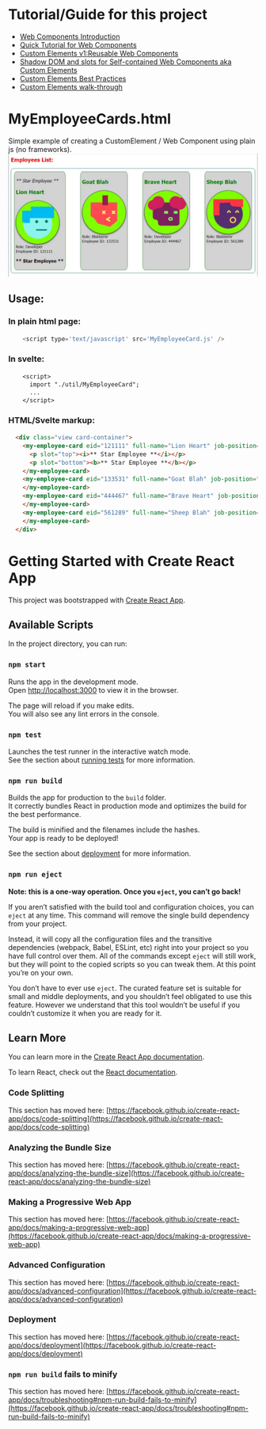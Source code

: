 # Tutorial/Guide for this project 

  * [Web Components Introduction](https://academind.com/tutorials/web-components-introduction)
  * [Quick Tutorial for Web Components](https://medium.com/apprendre-le-web-avec-lior/a-brief-history-of-webcomponents-and-a-tutorial-to-make-yours-a52d329913e7)
  * [Custom Elements v1:Reusable Web Components](https://developers.google.com/web/fundamentals/web-components/customelements)
  * [Shadow DOM and slots for Self-contained Web Components aka Custom Elements](https://developers.google.com/web/fundamentals/web-components/shadowdom)
  * [Custom Elements Best Practices](https://developers.google.com/web/fundamentals/web-components/best-practices)
  * [Custom Elements walk-through](https://javascript.info/custom-elements)

# MyEmployeeCards.html 
Simple example of creating a CustomElement / Web Component using plain js (no frameworks). 
![Screenshot of MyEmployeeCards.html using MyEmployeeCard CustomElement](/MyEmployeeCards.html.jpg)

## Usage:
###  In plain html page:

```js
    <script type='text/javascript' src='MyEmployeeCard.js' />
```
### In svelte: 

```
    <script>
      import "./util/MyEmployeeCard";
      ...  
    </script>
```    
### HTML/Svelte markup:   
```html
  <div class="view card-container">
    <my-employee-card eid="121111" full-name="Lion Heart" job-position="Developer">
      <p slot="top"><i>** Star Employee **</i></p>
      <p slot="bottom"><b>** Star Employee **</b></p>
    </my-employee-card>
    <my-employee-card eid="133531" full-name="Goat Blah" job-position="Blabberer">
    </my-employee-card>
    <my-employee-card eid="444467" full-name="Brave Heart" job-position="Developer">
    </my-employee-card>
    <my-employee-card eid="561289" full-name="Sheep Blah" job-position="Blabberer">
    </my-employee-card>
  </div>
```
# Getting Started with Create React App

This project was bootstrapped with [Create React App](https://github.com/facebook/create-react-app).

## Available Scripts

In the project directory, you can run:

### `npm start`

Runs the app in the development mode.\
Open [http://localhost:3000](http://localhost:3000) to view it in the browser.

The page will reload if you make edits.\
You will also see any lint errors in the console.

### `npm test`

Launches the test runner in the interactive watch mode.\
See the section about [running tests](https://facebook.github.io/create-react-app/docs/running-tests) for more information.

### `npm run build`

Builds the app for production to the `build` folder.\
It correctly bundles React in production mode and optimizes the build for the best performance.

The build is minified and the filenames include the hashes.\
Your app is ready to be deployed!

See the section about [deployment](https://facebook.github.io/create-react-app/docs/deployment) for more information.

### `npm run eject`

**Note: this is a one-way operation. Once you `eject`, you can’t go back!**

If you aren’t satisfied with the build tool and configuration choices, you can `eject` at any time. This command will remove the single build dependency from your project.

Instead, it will copy all the configuration files and the transitive dependencies (webpack, Babel, ESLint, etc) right into your project so you have full control over them. All of the commands except `eject` will still work, but they will point to the copied scripts so you can tweak them. At this point you’re on your own.

You don’t have to ever use `eject`. The curated feature set is suitable for small and middle deployments, and you shouldn’t feel obligated to use this feature. However we understand that this tool wouldn’t be useful if you couldn’t customize it when you are ready for it.

## Learn More

You can learn more in the [Create React App documentation](https://facebook.github.io/create-react-app/docs/getting-started).

To learn React, check out the [React documentation](https://reactjs.org/).

### Code Splitting

This section has moved here: [https://facebook.github.io/create-react-app/docs/code-splitting](https://facebook.github.io/create-react-app/docs/code-splitting)

### Analyzing the Bundle Size

This section has moved here: [https://facebook.github.io/create-react-app/docs/analyzing-the-bundle-size](https://facebook.github.io/create-react-app/docs/analyzing-the-bundle-size)

### Making a Progressive Web App

This section has moved here: [https://facebook.github.io/create-react-app/docs/making-a-progressive-web-app](https://facebook.github.io/create-react-app/docs/making-a-progressive-web-app)

### Advanced Configuration

This section has moved here: [https://facebook.github.io/create-react-app/docs/advanced-configuration](https://facebook.github.io/create-react-app/docs/advanced-configuration)

### Deployment

This section has moved here: [https://facebook.github.io/create-react-app/docs/deployment](https://facebook.github.io/create-react-app/docs/deployment)

### `npm run build` fails to minify

This section has moved here: [https://facebook.github.io/create-react-app/docs/troubleshooting#npm-run-build-fails-to-minify](https://facebook.github.io/create-react-app/docs/troubleshooting#npm-run-build-fails-to-minify)
